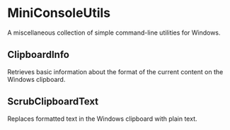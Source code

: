 # MiniConsoleUtils

A miscellaneous collection of simple command-line utilities for Windows.

## ClipboardInfo

Retrieves basic information about the format of the current content on the Windows clipboard.

## ScrubClipboardText

Replaces formatted text in the Windows clipboard with plain text.
